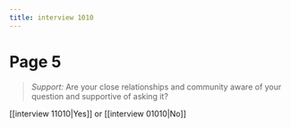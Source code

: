 ```yaml
---
title: interview 1010
---
```

# Page 5
> *Support:* Are your close relationships and community aware of your question and supportive of asking it?

[[interview 11010|Yes]] or [[interview 01010|No]] 